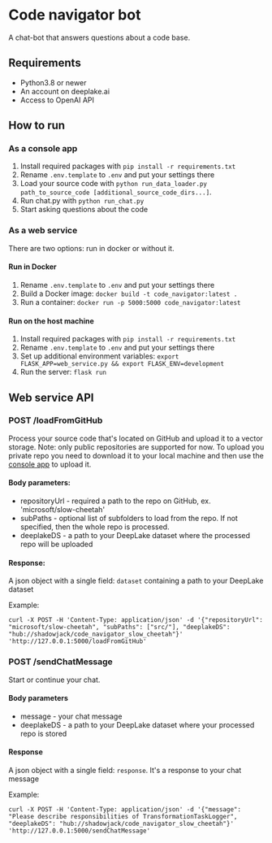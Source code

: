 # Code navigator bot
A chat-bot that answers questions about a code base.

## Requirements
* Python3.8 or newer
* An account on deeplake.ai
* Access to OpenAI API

## How to run
### As a console app
1. Install required packages with `pip install -r requirements.txt`
2. Rename `.env.template` to `.env` and put your settings there
3. Load your source code with `python run_data_loader.py path_to_source_code [additional_source_code_dirs...]`. 
4. Run chat.py with `python run_chat.py`
5. Start asking questions about the code
### As a web service
There are two options: run in docker or without it.
#### Run in Docker
1. Rename `.env.template` to `.env` and put your settings there
2. Build a Docker image: `docker build -t code_navigator:latest .`
3. Run a container: `docker run -p 5000:5000 code_navigator:latest`
#### Run on the host machine
1. Install required packages with `pip install -r requirements.txt`
2. Rename `.env.template` to `.env` and put your settings there
3. Set up additional environment variables: `export FLASK_APP=web_service.py && export FLASK_ENV=development`
4. Run the server: `flask run`

## Web service API

### POST /loadFromGitHub
Process your source code that's located on GitHub and upload it to a vector storage. 
Note: only public repositories are supported for now. To upload you private repo you need to download it to your local machine and then use the [console app](#as-a-console-app) to upload it.

#### Body parameters:
* repositoryUrl - required a path to the repo on GitHub, ex. 'microsoft/slow-cheetah'
* subPaths - optional list of subfolders to load from the repo. If not specified, then the whole repo is processed.
* deeplakeDS - a path to your DeepLake dataset where the processed repo will be uploaded

#### Response:
A json object with a single field: `dataset` containing a path to your DeepLake dataset 

Example:
```
curl -X POST -H 'Content-Type: application/json' -d '{"repositoryUrl": "microsoft/slow-cheetah", "subPaths": ["src/"], "deeplakeDS": "hub://shadowjack/code_navigator_slow_cheetah"}' 'http://127.0.0.1:5000/loadFromGitHub'
```

### POST /sendChatMessage
Start or continue your chat.

#### Body parameters
* message - your chat message
* deeplakeDS - a path to your DeepLake dataset where your processed repo is stored

#### Response
A json object with a single field: `response`. It's a response to your chat message

Example:
```
curl -X POST -H 'Content-Type: application/json' -d '{"message": "Please describe responsibilities of TransformationTaskLogger", "deeplakeDS": "hub://shadowjack/code_navigator_slow_cheetah"}' 'http://127.0.0.1:5000/sendChatMessage'
```
